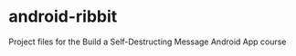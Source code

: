android-ribbit
==============

Project files for the Build a Self-Destructing Message Android App course
